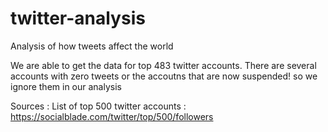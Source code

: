 # twitter-analysis
Analysis of how tweets affect the world

We are able to get the data for top 483 twitter accounts. There are several accounts with zero tweets or the accoutns that are now suspended! so we ignore them in our analysis

Sources :
  List of top 500 twitter accounts : https://socialblade.com/twitter/top/500/followers

